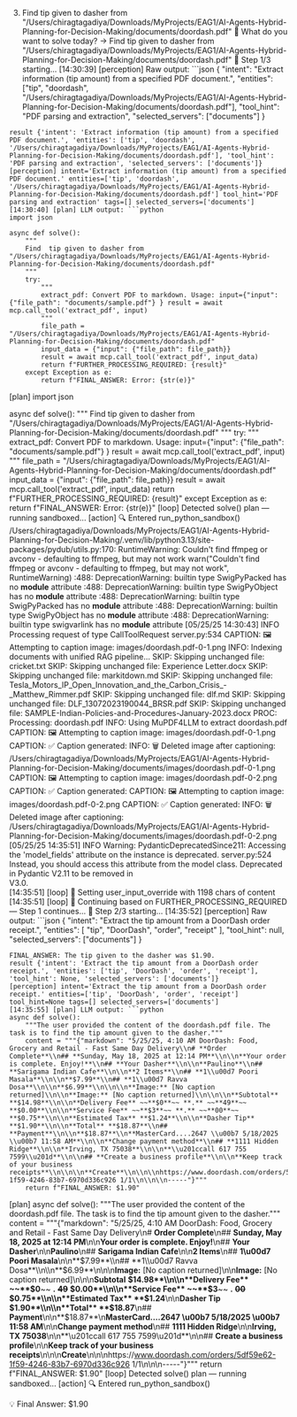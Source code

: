 3) Find  tip given to dasher from "/Users/chiragtagadiya/Downloads/MyProjects/EAG1/AI-Agents-Hybrid-Planning-for-Decision-Making/documents/doordash.pdf"
🧑 What do you want to solve today? → Find  tip given to dasher from "/Users/chiragtagadiya/Downloads/MyProjects/EAG1/AI-Agents-Hybrid-Planning-for-Decision-Making/documents/doordash.pdf"
🔁 Step 1/3 starting...
[14:30:39] [perception] Raw output: ```json
{
  "intent": "Extract information (tip amount) from a specified PDF document.",
  "entities": ["tip", "doordash", "/Users/chiragtagadiya/Downloads/MyProjects/EAG1/AI-Agents-Hybrid-Planning-for-Decision-Making/documents/doordash.pdf"],
  "tool_hint": "PDF parsing and extraction",
  "selected_servers": ["documents"]
}
```
result {'intent': 'Extract information (tip amount) from a specified PDF document.', 'entities': ['tip', 'doordash', '/Users/chiragtagadiya/Downloads/MyProjects/EAG1/AI-Agents-Hybrid-Planning-for-Decision-Making/documents/doordash.pdf'], 'tool_hint': 'PDF parsing and extraction', 'selected_servers': ['documents']}
[perception] intent='Extract information (tip amount) from a specified PDF document.' entities=['tip', 'doordash', '/Users/chiragtagadiya/Downloads/MyProjects/EAG1/AI-Agents-Hybrid-Planning-for-Decision-Making/documents/doordash.pdf'] tool_hint='PDF parsing and extraction' tags=[] selected_servers=['documents']
[14:30:40] [plan] LLM output: ```python
import json

async def solve():
    """
    Find  tip given to dasher from "/Users/chiragtagadiya/Downloads/MyProjects/EAG1/AI-Agents-Hybrid-Planning-for-Decision-Making/documents/doordash.pdf"
    """
    try:
        """
        extract_pdf: Convert PDF to markdown. Usage: input={"input": {"file_path": "documents/sample.pdf"} } result = await mcp.call_tool('extract_pdf', input)
        """
        file_path = "/Users/chiragtagadiya/Downloads/MyProjects/EAG1/AI-Agents-Hybrid-Planning-for-Decision-Making/documents/doordash.pdf"
        input_data = {"input": {"file_path": file_path}}
        result = await mcp.call_tool('extract_pdf', input_data)
        return f"FURTHER_PROCESSING_REQUIRED: {result}"
    except Exception as e:
        return f"FINAL_ANSWER: Error: {str(e)}"
```
[plan] import json

async def solve():
    """
    Find  tip given to dasher from "/Users/chiragtagadiya/Downloads/MyProjects/EAG1/AI-Agents-Hybrid-Planning-for-Decision-Making/documents/doordash.pdf"
    """
    try:
        """
        extract_pdf: Convert PDF to markdown. Usage: input={"input": {"file_path": "documents/sample.pdf"} } result = await mcp.call_tool('extract_pdf', input)
        """
        file_path = "/Users/chiragtagadiya/Downloads/MyProjects/EAG1/AI-Agents-Hybrid-Planning-for-Decision-Making/documents/doordash.pdf"
        input_data = {"input": {"file_path": file_path}}
        result = await mcp.call_tool('extract_pdf', input_data)
        return f"FURTHER_PROCESSING_REQUIRED: {result}"
    except Exception as e:
        return f"FINAL_ANSWER: Error: {str(e)}"
[loop] Detected solve() plan — running sandboxed...
[action] 🔍 Entered run_python_sandbox()
/Users/chiragtagadiya/Downloads/MyProjects/EAG1/AI-Agents-Hybrid-Planning-for-Decision-Making/.venv/lib/python3.13/site-packages/pydub/utils.py:170: RuntimeWarning: Couldn't find ffmpeg or avconv - defaulting to ffmpeg, but may not work
  warn("Couldn't find ffmpeg or avconv - defaulting to ffmpeg, but may not work", RuntimeWarning)
<frozen importlib._bootstrap>:488: DeprecationWarning: builtin type SwigPyPacked has no __module__ attribute
<frozen importlib._bootstrap>:488: DeprecationWarning: builtin type SwigPyObject has no __module__ attribute
<frozen importlib._bootstrap>:488: DeprecationWarning: builtin type SwigPyPacked has no __module__ attribute
<frozen importlib._bootstrap>:488: DeprecationWarning: builtin type SwigPyObject has no __module__ attribute
<frozen importlib._bootstrap>:488: DeprecationWarning: builtin type swigvarlink has no __module__ attribute
[05/25/25 14:30:43] INFO     Processing request of type CallToolRequest                                                                      server.py:534
CAPTION: 🖼️ Attempting to caption image: images/doordash.pdf-0-1.png
INFO: Indexing documents with unified RAG pipeline...
SKIP: Skipping unchanged file: cricket.txt
SKIP: Skipping unchanged file: Experience Letter.docx
SKIP: Skipping unchanged file: markitdown.md
SKIP: Skipping unchanged file: Tesla_Motors_IP_Open_Innovation_and_the_Carbon_Crisis_-_Matthew_Rimmer.pdf
SKIP: Skipping unchanged file: dlf.md
SKIP: Skipping unchanged file: DLF_13072023190044_BRSR.pdf
SKIP: Skipping unchanged file: SAMPLE-Indian-Policies-and-Procedures-January-2023.docx
PROC: Processing: doordash.pdf
INFO: Using MuPDF4LLM to extract doordash.pdf
CAPTION: 🖼️ Attempting to caption image: images/doordash.pdf-0-1.png
CAPTION: ✅ Caption generated: 
INFO: 🗑️ Deleted image after captioning: /Users/chiragtagadiya/Downloads/MyProjects/EAG1/AI-Agents-Hybrid-Planning-for-Decision-Making/documents/images/doordash.pdf-0-1.png
CAPTION: 🖼️ Attempting to caption image: images/doordash.pdf-0-2.png
CAPTION: ✅ Caption generated: 
CAPTION: 🖼️ Attempting to caption image: images/doordash.pdf-0-2.png
CAPTION: ✅ Caption generated: 
INFO: 🗑️ Deleted image after captioning: /Users/chiragtagadiya/Downloads/MyProjects/EAG1/AI-Agents-Hybrid-Planning-for-Decision-Making/documents/images/doordash.pdf-0-2.png
[05/25/25 14:35:51] INFO     Warning: PydanticDeprecatedSince211: Accessing the 'model_fields' attribute on the instance is deprecated.      server.py:524
                             Instead, you should access this attribute from the model class. Deprecated in Pydantic V2.11 to be removed in                
                             V3.0.                                                                                                                        
[14:35:51] [loop] 📨 Setting user_input_override with 1198 chars of content
[14:35:51] [loop] 🔁 Continuing based on FURTHER_PROCESSING_REQUIRED — Step 1 continues...
🔁 Step 2/3 starting...
[14:35:52] [perception] Raw output: ```json
{
  "intent": "Extract the tip amount from a DoorDash order receipt.",
  "entities": [
    "tip",
    "DoorDash",
    "order",
    "receipt"
  ],
  "tool_hint": null,
  "selected_servers": ["documents"]
}
```
FINAL_ANSWER: The tip given to the dasher was $1.90.
result {'intent': 'Extract the tip amount from a DoorDash order receipt.', 'entities': ['tip', 'DoorDash', 'order', 'receipt'], 'tool_hint': None, 'selected_servers': ['documents']}
[perception] intent='Extract the tip amount from a DoorDash order receipt.' entities=['tip', 'DoorDash', 'order', 'receipt'] tool_hint=None tags=[] selected_servers=['documents']
[14:35:55] [plan] LLM output: ```python
async def solve():
    """The user provided the content of the doordash.pdf file. The task is to find the tip amount given to the dasher."""
    content = """{"markdown": "5/25/25, 4:10 AM DoorDash: Food, Grocery and Retail - Fast Same Day Delivery\\n# **Order Complete**\\n## **Sunday, May 18, 2025 at 12:14 PM**\\n\\n**Your order is complete. Enjoy!**\\n## **Your Dasher**\\n\\n**Paulino**\\n## **Sarigama Indian Cafe**\\n\\n**2 Items**\\n## **1\\u00d7 Poori Masala**\\n\\n**$7.99**\\n## **1\\u00d7 Ravva Dosa**\\n\\n**$6.99**\\n\\n\\n**Image:** [No caption returned]\\n\\n**Image:** [No caption returned]\\n\\n\\n**Subtotal** **$14.98**\\n\\n**Delivery Fee** ~~**$0**~~ **.** ~~**49**~~ **$0.00**\\n\\n**Service Fee** ~~**$3**~~ **.** ~~**00**~~ **$0.75**\\n\\n**Estimated Tax** **$1.24**\\n\\n**Dasher Tip** **$1.90**\\n\\n**Total** **$18.87**\\n## **Payment**\\n\\n**$18.87**\\n**MasterCard....2647 \\u00b7 5/18/2025 \\u00b7 11:58 AM**\\n\\n**Change payment method**\\n## **1111 Hidden Ridge**\\n\\n**Irving, TX 75038**\\n\\n**\\u201ccall 617 755 7599\\u201d**\\n\\n## **Create a business profile**\\n\\n**Keep track of your business receipts**\\n\\n\\n**Create**\\n\\n\\nhttps://www.doordash.com/orders/5df59e62-1f59-4246-83b7-6970d336c926 1/1\\n\\n\\n-----"}"""
    return f"FINAL_ANSWER: $1.90"
```
[plan] async def solve():
    """The user provided the content of the doordash.pdf file. The task is to find the tip amount given to the dasher."""
    content = """{"markdown": "5/25/25, 4:10 AM DoorDash: Food, Grocery and Retail - Fast Same Day Delivery\\n# **Order Complete**\\n## **Sunday, May 18, 2025 at 12:14 PM**\\n\\n**Your order is complete. Enjoy!**\\n## **Your Dasher**\\n\\n**Paulino**\\n## **Sarigama Indian Cafe**\\n\\n**2 Items**\\n## **1\\u00d7 Poori Masala**\\n\\n**$7.99**\\n## **1\\u00d7 Ravva Dosa**\\n\\n**$6.99**\\n\\n\\n**Image:** [No caption returned]\\n\\n**Image:** [No caption returned]\\n\\n\\n**Subtotal** **$14.98**\\n\\n**Delivery Fee** ~~**$0**~~ **.** ~~**49**~~ **$0.00**\\n\\n**Service Fee** ~~**$3**~~ **.** ~~**00**~~ **$0.75**\\n\\n**Estimated Tax** **$1.24**\\n\\n**Dasher Tip** **$1.90**\\n\\n**Total** **$18.87**\\n## **Payment**\\n\\n**$18.87**\\n**MasterCard....2647 \\u00b7 5/18/2025 \\u00b7 11:58 AM**\\n\\n**Change payment method**\\n## **1111 Hidden Ridge**\\n\\n**Irving, TX 75038**\\n\\n**\\u201ccall 617 755 7599\\u201d**\\n\\n## **Create a business profile**\\n\\n**Keep track of your business receipts**\\n\\n\\n**Create**\\n\\n\\nhttps://www.doordash.com/orders/5df59e62-1f59-4246-83b7-6970d336c926 1/1\\n\\n\\n-----"}"""
    return f"FINAL_ANSWER: $1.90"
[loop] Detected solve() plan — running sandboxed...
[action] 🔍 Entered run_python_sandbox()

💡 Final Answer: $1.90
